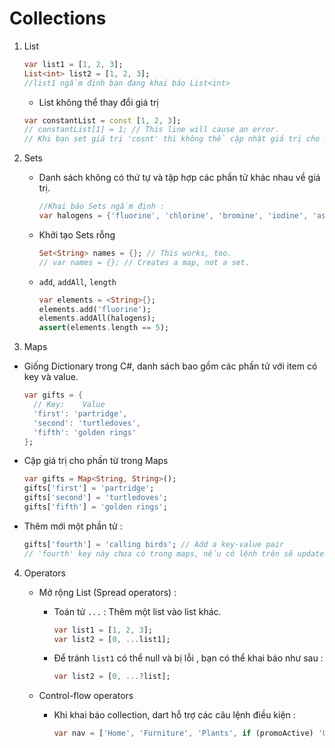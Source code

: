 # Collections

1. List 
   
   ```dart
   var list1 = [1, 2, 3];
   List<int> list2 = [1, 2, 3];
   //list1 ngầm định bạn đang khai báo List<int>
   ```
   
   - List không thể thay đổi giá trị
   
   ```dart
   var constantList = const [1, 2, 3];
   // constantList[1] = 1; // This line will cause an error.
   // Khi bạn set giá trị 'cosnt' thì không thể cập nhật giá trị cho phần tử trong List nữa. 
   ```

2. Sets
   
   - Danh sách không có thứ tự và tập hợp các phần tử khác nhau về giá trị. 
     
     ```dart
     //Khai báo Sets ngầm định : 
     var halogens = {'fluorine', 'chlorine', 'bromine', 'iodine', 'astatine'};
     ```
   
   - Khởi tạo Sets rỗng
     
     ```dart
     Set<String> names = {}; // This works, too.
     // var names = {}; // Creates a map, not a set.
     ```
   
   - `ađd`, `addAll`, `length`
     
     ```dart
     var elements = <String>{};
     elements.add('fluorine');
     elements.addAll(halogens);
     assert(elements.length == 5);
     ```

3. Maps
- Giống Dictionary trong C#, danh sách bao gồm các phần tử với item có key và value.
  
  ```dart
  var gifts = {
    // Key:    Value
    'first': 'partridge',
    'second': 'turtledoves',
    'fifth': 'golden rings'
  };
  ```

- Cập giá trị cho phần từ trong Maps
  
  ```dart
  var gifts = Map<String, String>();
  gifts['first'] = 'partridge';
  gifts['second'] = 'turtledoves';
  gifts['fifth'] = 'golden rings';
  ```

- Thêm mới một phần tử :
  
  ```dart
  gifts['fourth'] = 'calling birds'; // Add a key-value pair
  // 'fourth' key này chưa có trong maps, nếu có lệnh trên sẽ update giá trị 
  ```
4. Operators
   
   - Mở rộng List (Spread operators) : 
     
     - Toán tử `...` : Thêm một list vào list khác.
       
       ```dart
       var list1 = [1, 2, 3];
       var list2 = [0, ...list1];
       ```
     
     - Để tránh `list1` có thể null và bị lỗi , bạn có thể khai báo như sau : 
       
       ```dart
       var list2 = [0, ...?list];
       ```
   
   - Control-flow operators
     
     - Khi khai báo collection, dart hỗ trợ các câu lệnh điều kiện : 
       
       ```dart
       var nav = ['Home', 'Furniture', 'Plants', if (promoActive) 'Outlet'];
       ```
